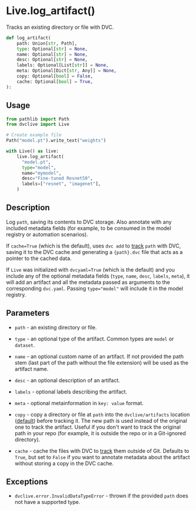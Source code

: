 # Live.log_artifact()

Tracks an existing directory or file with DVC.

```py
def log_artifact(
    path: Union[str, Path],
    type: Optional[str] = None,
    name: Optional[str] = None,
    desc: Optional[str] = None,
    labels: Optional[List[str]] = None,
    meta: Optional[Dict[str, Any]] = None,
    copy: Optional[bool] = False,
    cache: Optional[bool] = True,
):
```

## Usage

```py
from pathlib import Path
from dvclive import Live

# Create example file
Path("model.pt").write_text("weights")

with Live() as live:
    live.log_artifact(
      "model.pt",
      type="model",
      name="mymodel",
      desc="Fine-tuned Resnet50",
      labels=["resnet", "imagenet"],
    )
```

## Description

Log `path`, saving its contents to DVC storage. Also annotate with any included
metadata fields (for example, to be consumed in the <abbr>model registry</abbr>
or automation scenarios).

If `cache=True` (which is the default), uses `dvc add` to [track] `path` with
DVC, saving it to the DVC <abbr>cache</abbr> and generating a `{path}.dvc` file
that acts as a pointer to the cached data.

If `Live` was initialized with `dvcyaml=True` (which is the default) and you
include any of the optional metadata fields (`type`, `name`, `desc`, `labels`,
`meta`), it will add an <abbr>artifact</abbr> and all the metadata passed as
arguments to the corresponding `dvc.yaml`. Passing `type="model"` will include
it in the <abbr>model registry</abbr>.

## Parameters

- `path` - an existing directory or file.

- `type` - an optional type of the artifact. Common types are `model` or
  `dataset`.

- `name` - an optional custom name of an artifact. If not provided the path stem
  (last part of the path without the file extension) will be used as the
  artifact name.

- `desc` - an optional description of an artifact.

- `labels` - optional labels describing the artifact.

- `meta` - optional metainformation in `key: value` format.

- `copy` - copy a directory or file at `path` into the `dvclive/artifacts`
  location ([default](/doc/dvclive/how-it-works#directory-structure)) before
  tracking it. The new path is used instead of the original one to track the
  artifact. Useful if you don't want to track the original path in your repo
  (for example, it is outside the repo or in a Git-ignored directory).

- `cache` - <abbr>cache</abbr> the files with DVC to [track] them outside of
  Git. Defaults to `True`, but set to `False` if you want to annotate metadata
  about the artifact without storing a copy in the DVC cache.

## Exceptions

- `dvclive.error.InvalidDataTypeError` - thrown if the provided `path` does not
  have a supported type.

[track]: /doc/dvclive/how-it-works#track-large-artifacts-with-dvc
